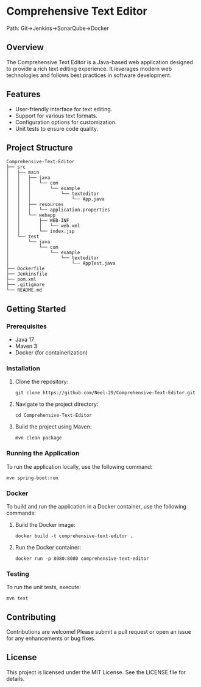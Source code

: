 # Comprehensive Text Editor
Path: Git->Jenkins->SonarQube->Docker
## Overview
The Comprehensive Text Editor is a Java-based web application designed to provide a rich text editing experience. It leverages modern web technologies and follows best practices in software development.

## Features
- User-friendly interface for text editing.
- Support for various text formats.
- Configuration options for customization.
- Unit tests to ensure code quality.

## Project Structure
```
Comprehensive-Text-Editor
├── src
│   ├── main
│   │   ├── java
│   │   │   └── com
│   │   │       └── example
│   │   │           └── texteditor
│   │   │               └── App.java
│   │   ├── resources
│   │   │   └── application.properties
│   │   └── webapp
│   │       ├── WEB-INF
│   │       │   └── web.xml
│   │       └── index.jsp
│   └── test
│       └── java
│           └── com
│               └── example
│                   └── texteditor
│                       └── AppTest.java
├── Dockerfile
├── Jenkinsfile
├── pom.xml
├── .gitignore
└── README.md
```

## Getting Started

### Prerequisites
- Java 17
- Maven 3
- Docker (for containerization)

### Installation
1. Clone the repository:
   ```
   git clone https://github.com/Neel-29/Comprehensive-Text-Editor.git
   ```
2. Navigate to the project directory:
   ```
   cd Comprehensive-Text-Editor
   ```
3. Build the project using Maven:
   ```
   mvn clean package
   ```

### Running the Application
To run the application locally, use the following command:
```
mvn spring-boot:run
```

### Docker
To build and run the application in a Docker container, use the following commands:
1. Build the Docker image:
   ```
   docker build -t comprehensive-text-editor .
   ```
2. Run the Docker container:
   ```
   docker run -p 8080:8080 comprehensive-text-editor
   ```

### Testing
To run the unit tests, execute:
```
mvn test
```

## Contributing
Contributions are welcome! Please submit a pull request or open an issue for any enhancements or bug fixes.

## License
This project is licensed under the MIT License. See the LICENSE file for details.